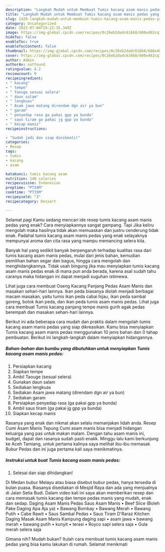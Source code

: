 ```yaml
---
description: "Langkah Mudah untuk Membuat Tumis kacang asam manis pedas yang Enak Banget"
title: "Langkah Mudah untuk Membuat Tumis kacang asam manis pedas yang Enak Banget"
slug: 1420-langkah-mudah-untuk-membuat-tumis-kacang-asam-manis-pedas-yang-enak-banget
category: Uncategorized
date: 2022-07-04T19:22:35.349Z
image: https://img-global.cpcdn.com/recipes/0c26eb2dadc616b8/680x482cq70/tumis-kacang-asam-manis-pedas-foto-resep-utama.jpg
hideToc: false
enableToc: true
enableTocContent: false
thumbnail: https://img-global.cpcdn.com/recipes/0c26eb2dadc616b8/680x482cq70/tumis-kacang-asam-manis-pedas-foto-resep-utama.jpg
cover: https://img-global.cpcdn.com/recipes/0c26eb2dadc616b8/680x482cq70/tumis-kacang-asam-manis-pedas-foto-resep-utama.jpg
author: Admin
authorAv: notfound
ratingvalue: 4.2
reviewcount: 9
recipeingredient:
- " kacang"
- " tempe"
- " Taouge sesuai selera"
- " daun salam"
- " lengkuas"
- " Asam jawa matang direndam dgn air ya bun"
- " garam"
- " penyedap rasa ga pakai gpp ya bunda"
- " saus tiram ga pakai jg gpp ya bunda"
- " kecap manis"
recipeinstructions:

- "Sudah jadi dan siap dinikmati!"
categories:
- Resep
tags:
- tumis
- kacang
- asam

katakunci: tumis kacang asam 
nutrition: 148 calories
recipecuisine: Indonesian
preptime: "PT34M"
cooktime: "PT35M"
recipeyield: "3"
recipecategory: Dessert

---
```



Selamat pagi Kamu sedang mencari ide resep tumis kacang asam manis pedas yang enak? Cara menyiapkannya sangat gampang. Tapi Jika keliru mengolah maka hasilnya tidak akan memuaskan dan justru cenderung tidak enak. Padahal tumis kacang asam manis pedas yang enak selayaknya mempunyai aroma dan cita rasa yang mampu memancing selera kita.


Banyak hal yang sedikit banyak berpengaruh terhadap kualitas rasa dari tumis kacang asam manis pedas, mulai dari jenis bahan, kemudian pemilihan bahan segar dan bagus, hingga cara mengolah dan menghidangkannya. Tidak usah bingung jika mau menyiapkan tumis kacang asam manis pedas enak di mana pun anda berada, karena asal sudah tahu caranya maka hidangan ini dapat menjadi suguhan istimewa.

Lihat juga cara membuat Oseng Kacang Panjang Pedas Asam Manis dan masakan sehari-hari lainnya. Ikan peda biasanya diolah menjadi berbagai macam masakan, yaitu tumis ikan peda cabai hijau, ikan peda sambal goreng, botok ikan peda, dan ikan peda tumis asam manis pedas. Lihat juga cara membuat Tumis kacang panjang tempe manis gurih agak pedas berempah dan masakan sehari-hari lainnya.


Berikut ini ada beberapa cara mudah dan praktis dalam mengolah tumis kacang asam manis pedas yang siap dikreasikan. Kamu bisa menyiapkan Tumis kacang asam manis pedas menggunakan 10 jenis bahan dan 0 tahap pembuatan. Berikut ini langkah-langkah dalam menyiapkan hidangannya.

<!--inarticleads1-->

##### Bahan-bahan dan bumbu yang dibutuhkan untuk menyiapkan Tumis kacang asam manis pedas:

1. Persiapkan  kacang
1. Siapkan  tempe
1. Ambil  Taouge (sesuai selera)
1. Gunakan  daun salam
1. Sediakan  lengkuas
1. Sediakan  Asam jawa matang (direndam dgn air ya bun)
1. Sediakan  garam
1. Persiapkan  penyedap rasa (ga pakai gpp ya bunda)
1. Ambil  saus tiram (ga pakai jg gpp ya bunda)
1. Siapkan  kecap manis


Rasanya yang enak dan nikmat akan selalu memanjakan lidah anda. Resep Cumi Asam Manis Tepung Cumi asam manis bisa menjadi hidangan keluarga yang pas untuk makan malam. Dengan tahu asam manis ini, budget, dapat dan rasanya sudah pasti enakk. Minggu lalu kami berkunjung ke Aceh Tamiang, untuk pertama kalinya saya melihat ibu-ibu memasak Bubur Pedas dan ini juga pertama kali saya menikmatinya. 

<!--inarticleads2-->

##### Instruksi untuk buat Tumis kacang asam manis pedas:


1. Selesai dan siap dihidangkan!

Di Medan bubur Melayu atau biasa disebut bubur pedas, hanya tersedia di bulan puasa. Biasanya disediakan di Mesjid Raya dan ada yang menjualnya di Jalan Setia Budi. Dalam video kali ini saya akan memberikan resep dan cara memasak tumis kacang dan tempe pedas manis yang mudah, enak dan sedap. Daging Asam Manis Pedas Saus Asam Manis • Beef Slice (Boleh Pake Daging Apa Aja ya) • Bawang Bombay • Bawang Merah • Bawang Putih • Cabe Rawit • Saus Sambal Pedas • Saus Tiram D&#39;Raraz Kitchen Daging Masak Asam Manis Kampung daging sapi • asam jawa • bawang merah • bawang putih • kunyit • terasi • Royco sapi selera saja • Gula merah selera saja 

Gimana nih? Mudah bukan? Itulah cara membuat tumis kacang asam manis pedas yang bisa kamu lakukan di rumah. Selamat menikmati
